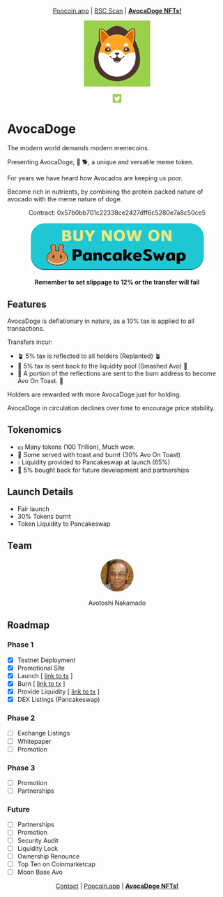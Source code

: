 <div align="center">

<a href="https://poocoin.app/tokens/0x57b0bb701c22338ce2427dff6c5280e7a8c50ce5?utm_source=avocadoge.net">Poocoin.app</a> |
<a href="https://bscscan.com/token/0x57b0bb701c22338ce2427dff6c5280e7a8c50ce5?utm_source=avocadoge.net">BSC Scan</a> |
  <b><a href="https://rarible.com/avocadoge?utm_source=avocadoge.net">AvocaDoge NFTs!</a></b>

<!--
<a href="https://dex.guru/token/0x57b0bb701c22338ce2427dff6c5280e7a8c50ce5-bsc?utm_source=avocadoge.net">Dex.Guru</a> |
<a href="https://charts.bogged.finance/0x57b0bb701c22338ce2427dff6c5280e7a8c50ce5?utm_source=avocadoge.net">BOG Charts</a> 

[CoinPaprika](https://coinpaprika.com/coin/avodoge-avocadoge/?utm_source=avocadoge.net) |
[LiveCoinWatch](https://www.livecoinwatch.com/price/Avocadoge-AVODOGE?utm_source=avocadoge.net) |
[CoinGecko](https://www.coingecko.com/en/coins/avocadoge?utm_source=avocadoge.net) |
[CoinMarketCap](https://coinmarketcap.com/currencies/avocadoge/?utm_source=avocadoge.net) |
-->
</div>

<div align="center"><img src="classic_doge.png" width="30%" alt="avocadoge logo" /></div>

<div id="social" align="center"><p>
<a href="http://twitter.com/DogeAvoca?utm_source=avocadoge.net"><img src="social/twitter.png" width="4%" /></a>
</p></div>

# AvocaDoge

The modern world demands modern memecoins.

Presenting AvocaDoge, 🥑 🐕, a unique and versatile meme token.

For years we have heard how Avocados are keeping us poor. 

Become rich in nutrients, by combining the protein packed nature of avocado with the meme nature of doge.

<div align="center">
  
<p>
Contract: 0x57b0bb701c22338ce2427dff6c5280e7a8c50ce5
</p>
<a href="https://pancakeswap.finance/swap?outputCurrency=0x57b0bb701c22338ce2427dff6c5280e7a8c50ce5&utm_source=avocadoge.net"><img src="buttons/pancakeswap_buy.png" /></a>
<p><b>Remember to set slippage to 12% or the transfer will fail</b></p>
</div>


## Features

AvocaDoge is deflationary in nature, as a 10% tax is applied to all transactions.

Transfers incur:
  
* 🪴 5% tax is reflected  to all holders (Replanted) 🪴
* 🔨 5% tax is sent back to the liquidity pool (Smashed Avo) 🔨
* 🍞 A portion of the reflections are sent to the burn address to become Avo On Toast. 🍞
  
Holders are rewarded with more AvocaDoge just for holding.

AvocaDoge in circulation declines over time to encourage price stability.

## Tokenomics

* 💵 Many tokens (100 Trillion), Much wow.
* 🍞 Some served with toast and burnt (30% Avo On Toast) 
* 💧 Liquidity provided to Pancakeswap at launch (65%) 
* 🤝 5% bought back for future development and partnerships 

## Launch Details

* Fair launch
* 30% Tokens burnt
* Token Liquidity to Pancakeswap

## Team

<div align="center">
<img src="team/founder.png" width="15%">
<p>Avotoshi Nakamado</p>
</div>

## Roadmap

### Phase 1

* [x] Testnet Deployment
* [x] Promotional Site
* [x] Launch [ [link to tx](https://bscscan.com/tx/0x0b72a595e4fb9b4bac5a0306b642e7c53aa0270b650a4d6930ed54c8c7e6b7dd?utm_source=avocadoge.net) ]
* [x] Burn [ [link to tx](https://bscscan.com/tx/0xc5655ceae51d60e6277af5331f9696938f102eb76fafcf4a94509b5c6c135ea3?utm_source=avocadoge.net) ]
* [x] Provide Liquidity [ [link to tx](https://bscscan.com/tx/0xe707d049ce7126bcb2aec63771bfa575f87e612f02c428c4ec211bbfe4732bba?utm_source=avocadoge.net) ]
* [x] DEX Listings (Pancakeswap)

### Phase 2

* [ ] Exchange Listings
* [ ] Whitepaper
* [ ] Promotion

### Phase 3

* [ ] Promotion
* [ ] Partnerships

### Future

* [ ] Partnerships
* [ ] Promotion
* [ ] Security Audit
* [ ] Liquidity Lock
* [ ] Ownership Renounce
* [ ] Top Ten on Coinmarketcap
* [ ] Moon Base Avo

<div align="center">

  <a href="mailto:avocadogetoken@gmail.com">Contact</a> | <a href="https://poocoin.app/tokens/0x57b0bb701c22338ce2427dff6c5280e7a8c50ce5?utm_source=avocadoge.net">Poocoin.app</a> |  <b><a href="https://rarible.com/avocadoge?utm_source=avocadoge.net">AvocaDoge NFTs!</a></b>

</div>
